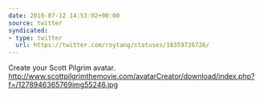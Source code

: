 ```yaml
---
date: 2010-07-12 14:53:02+00:00
source: twitter
syndicated:
- type: twitter
  url: https://twitter.com/roytang/statuses/18359726726/
---
```


Create  your Scott  Pilgrim  avatar. http://www.scottpilgrimthemovie.com/avatarCreator/download/index.php?f=/1278946365769img55246.jpg